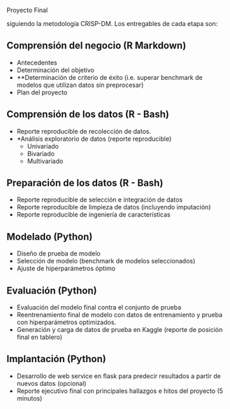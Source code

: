 Proyecto Final 

siguiendo la metodología CRISP-DM. Los entregables de cada etapa son:

## Comprensión del negocio (R Markdown)
* Antecedentes
* Determinación del objetivo
* **Determinación de criterio de éxito (i.e. superar benchmark de modelos que utilizan datos sin preprocesar)
* Plan del proyecto

## Comprensión de los datos (R - Bash)
* Reporte reproducible de recolección de datos.
* *Análisis exploratorio de datos (reporte reproducible)
    * Univariado
    * Bivariado
    * Multivariado

## Preparación de los datos (R - Bash)
* Reporte reproducible de selección e integración de datos
* Reporte reproducible de limpieza de datos (incluyendo imputación)
* Reporte reproducible de ingeniería de características

## Modelado (Python)
* Diseño de prueba de modelo
* Selección de modelo (benchmark de modelos seleccionados)
* Ajuste de hiperparámetros óptimo

## Evaluación (Python)
* Evaluación del modelo final contra el conjunto de prueba
* Reentrenamiento final de modelo con datos de entrenamiento y prueba con hiperparámetros optimizados.
* Generación y carga de datos de prueba en Kaggle (reporte de posición final en tablero)

## Implantación (Python)
* Desarrollo de web service en flask para predecir resultados a partir de nuevos datos (opcional)
* Reporte ejecutivo final con principales hallazgos e hitos del proyecto (5 minutos)
